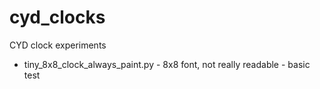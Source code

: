 # cyd_clocks

CYD clock experiments

  * tiny_8x8_clock_always_paint.py - 8x8 font, not really readable - basic test
